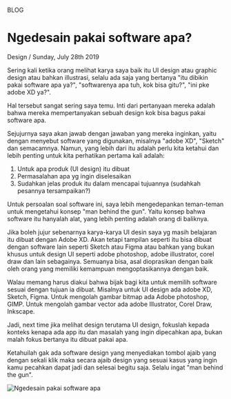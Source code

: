 <p class="type">BLOG</p>

# Ngedesain pakai software apa?

<p class="meta">Design  /  Sunday, July 28th 2019</p>

Sering kali ketika orang melihat karya saya baik itu UI design atau graphic design atau bahkan illustrasi, selalu ada saja yang bertanya "itu dibikin pakai software apa ya?", "softwarenya apa tuh, kok bisa gitu?", "ini pke adobe XD ya?".

Hal tersebut sangat sering saya temu. Inti dari pertanyaan mereka adalah bahwa mereka mempertanyakan sebuah design kok bisa bagus pakai software apa.

Sejujurnya saya akan jawab dengan jawaban yang mereka inginkan, yaitu dengan menyebut software yang digunakan, misalnya "adobe XD", "Sketch" dan semacamnya. Namun, yang lebih dari itu adalah perlu kita ketahui dan lebih penting untuk kita perhatikan pertama kali adalah:

1. Untuk apa produk (UI design) itu dibuat
2. Permasalahan apa yg ingin diselesaikan
3. Sudahkan jelas produk itu dalam mencapai tujuannya (sudahkah pesannya tersampaikan?)

Untuk persoalan soal software ini, saya lebih mengedepankan teman-teman untuk mengetahui konsep "man behind the gun". Yaitu konsep bahwa software itu hanyalah alat, yang lebih penting adalah orang di baliknya.

Jika boleh jujur sebenarnya karya-karya UI desin saya yg masih belajaran itu dibuat dengan Adobe XD. Akan tetapi tampilan seperti itu bisa dibuat dengan software lain seperti Sketch atau Figma atau bahkan yang bukan khusus untuk design UI seperti adobe photoshop, adobe illustrator, corel draw dan lain sebagainya. Semuanya bisa, asal dioprasikan dengan baik oleh orang yang memiliki kemampuan mengoptasikannya dengan baik.

Walau memang harus diakui bahwa bijak bagi kita untuk memilih software sesuai dengan tujuan ia dibuat. Misalnya untuk UI design ada adobe XD, Sketch, Figma. Untuk mengolah gambar bitmap ada Adobe photoshop, GIMP. Untuk mengolah gambar vector ada adobe Illustrator, Corel Draw, Inkscape.

Jadi, next time jika melihat design terutama UI design, fokuslah kepada konteks kenapa ada app itu dan masalah yang ingin dipecahkan apa, bukan malah fokus bertanya itu dibuat pakai apa.

Ketahuilah gak ada software design yang menyediakan tombol ajaib yang dengan sekali klik maka secara ajaib design yang sesuai kasus yang ingin kamu pecahkan dapat jadi dan selesai begitu saja. Selalu ingat "man behind the gun".

![Ngedesain pakai software apa](https://farooq-agent.web.app/assets/images/blog/large/ngedesain-pakai-software-apa.jpg)
